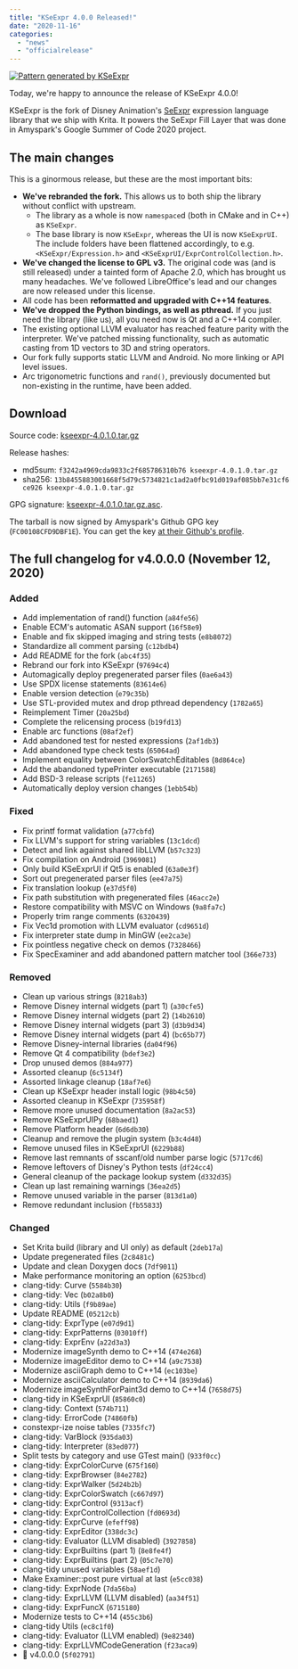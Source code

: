 ```yaml
---
title: "KSeExpr 4.0.0 Released!"
date: "2020-11-16"
categories: 
  - "news"
  - "officialrelease"
---
```


[![Pattern generated by KSeExpr](/images/posts/2020/kseexpr-1024x1024.jpg)](https://krita.org/wp-content/uploads/2020/11/kseexpr.jpg)

Today, we're happy to announce the release of KSeExpr 4.0.0!

KSeExpr is the fork of Disney Animation's [SeExpr](https://wdas.github.io/seexpr/) expression language library that we ship with Krita. It powers the SeExpr Fill Layer that was done in Amyspark's Google Summer of Code 2020 project.

## The main changes

This is a ginormous release, but these are the most important bits:

- **We've rebranded the fork.** This allows us to both ship the library without conflict with upstream.
    - The library as a whole is now `namespace`d (both in CMake and in C++) as `KSeExpr`.
    - The base library is now `KSeExpr`, whereas the UI is now `KSeExprUI`. The include folders have been flattened accordingly, to e.g. `<KSeExpr/Expression.h>` and `<KSeExprUI/ExprControlCollection.h>`.
- **We've changed the license to GPL v3.** The original code was (and is still released) under a tainted form of Apache 2.0, which has brought us many headaches. We've followed LibreOffice's lead and our changes are now released under this license.
- All code has been **reformatted and upgraded with C++14 features**.
- **We've dropped the Python bindings, as well as pthread.** If you just need the library (like us), all you need now is Qt and a C++14 compiler.
- The existing optional LLVM evaluator has reached feature parity with the interpreter. We've patched missing functionality, such as automatic casting from 1D vectors to 3D and string operators.
- Our fork fully supports static LLVM and Android. No more linking or API level issues.
- Arc trigonometric functions and `rand()`, previously documented but non-existing in the runtime, have been added.

## Download

Source code: [kseexpr-4.0.1.0.tar.gz](https://download.kde.org/stable/kseexpr/4.0.1/kseexpr-4.0.1.0.tar.gz)

Release hashes:

- md5sum: `f3242a4969cda9833c2f685786310b76 kseexpr-4.0.1.0.tar.gz`
- sha256: `13b8455883001668f5d79c5734821c1ad2a0fbc91d019af085bb7e31cf6ce926 kseexpr-4.0.1.0.tar.gz`

GPG signature: [kseexpr-4.0.1.0.tar.gz.asc](https://download.kde.org/stable/kseexpr/4.0.1/kseexpr-4.0.1.0.tar.gz.asc).

The tarball is now signed by Amyspark's Github GPG key (`FC00108CFD9DBF1E`). You can get the key [at their Github's profile](https://github.com/amyspark.gpg).

## The full changelog for v4.0.0.0 (November 12, 2020)

### Added

- Add implementation of rand() function (`a84fe56`)
- Enable ECM's automatic ASAN support (`16f58e9`)
- Enable and fix skipped imaging and string tests (`e8b8072`)
- Standardize all comment parsing (`c12bdb4`)
- Add README for the fork (`abc4f35`)
- Rebrand our fork into KSeExpr (`97694c4`)
- Automagically deploy pregenerated parser files (`0ae6a43`)
- Use SPDX license statements (`83614e6`)
- Enable version detection (`e79c35b`)
- Use STL-provided mutex and drop pthread dependency (`1782a65`)
- Reimplement Timer (`20a25bd`)
- Complete the relicensing process (`b19fd13`)
- Enable arc functions (`08af2ef`)
- Add abandoned test for nested expressions (`2af1db3`)
- Add abandoned type check tests (`65064ad`)
- Implement equality between ColorSwatchEditables (`8d864ce`)
- Add the abandoned typePrinter executable (`2171588`)
- Add BSD-3 release scripts (`fe11265`)
- Automatically deploy version changes (`1ebb54b`)

### Fixed

- Fix printf format validation (`a77cbfd`)
- Fix LLVM's support for string variables (`13c1dcd`)
- Detect and link against shared libLLVM (`b57c323`)
- Fix compilation on Android (`3969081`)
- Only build KSeExprUI if Qt5 is enabled (`63a0e3f`)
- Sort out pregenerated parser files (`ee47a75`)
- Fix translation lookup (`e37d5f0`)
- Fix path substitution with pregenerated files (`46acc2e`)
- Restore compatibility with MSVC on Windows (`9a8fa7c`)
- Properly trim range comments (`6320439`)
- Fix Vec1d promotion with LLVM evaluator (`cd9651d`)
- Fix interpreter state dump in MinGW (`ee2ca3e`)
- Fix pointless negative check on demos (`7328466`)
- Fix SpecExaminer and add abandoned pattern matcher tool (`366e733`)

### Removed

- Clean up various strings (`8218ab3`)
- Remove Disney internal widgets (part 1) (`a30cfe5`)
- Remove Disney internal widgets (part 2) (`14b2610`)
- Remove Disney internal widgets (part 3) (`d3b9d34`)
- Remove Disney internal widgets (part 4) (`bc65b77`)
- Remove Disney-internal libraries (`da04f96`)
- Remove Qt 4 compatibility (`bdef3e2`)
- Drop unused demos (`884a977`)
- Assorted cleanup (`6c5134f`)
- Assorted linkage cleanup (`18af7e6`)
- Clean up KSeExpr header install logic (`98b4c50`)
- Assorted cleanup in KSeExpr (`735958f`)
- Remove more unused documentation (`8a2ac53`)
- Remove KSeExprUIPy (`68baed1`)
- Remove Platform header (`6d6db30`)
- Cleanup and remove the plugin system (`b3c4d48`)
- Remove unused files in KSeExprUI (`6229b88`)
- Remove last remnants of sscanf/old number parse logic (`5717cd6`)
- Remove leftovers of Disney's Python tests (`df24cc4`)
- General cleanup of the package lookup system (`d332d35`)
- Clean up last remaining warnings (`36ea2d5`)
- Remove unused variable in the parser (`813d1a0`)
- Remove redundant inclusion (`fb55833`)

### Changed

- Set Krita build (library and UI only) as default (`2deb17a`)
- Update pregenerated files (`2c8481c`)
- Update and clean Doxygen docs (`7df9011`)
- Make performance monitoring an option (`6253bcd`)
- clang-tidy: Curve (`5584b30`)
- clang-tidy: Vec (`b02a8b0`)
- clang-tidy: Utils (`f9b89ae`)
- Update README (`05212cb`)
- clang-tidy: ExprType (`e07d9d1`)
- clang-tidy: ExprPatterns (`03010ff`)
- clang-tidy: ExprEnv (`a22d3a3`)
- Modernize imageSynth demo to C++14 (`474e268`)
- Modernize imageEditor demo to C++14 (`a9c7538`)
- Modernize asciiGraph demo to C++14 (`ec103be`)
- Modernize asciiCalculator demo to C++14 (`8939da6`)
- Modernize imageSynthForPaint3d demo to C++14 (`7658d75`)
- clang-tidy in KSeExprUI (`85860c0`)
- clang-tidy: Context (`574b711`)
- clang-tidy: ErrorCode (`74860fb`)
- constexpr-ize noise tables (`7335fc7`)
- clang-tidy: VarBlock (`935da03`)
- clang-tidy: Interpreter (`83ed077`)
- Split tests by category and use GTest main() (`933f0cc`)
- clang-tidy: ExprColorCurve (`675f160`)
- clang-tidy: ExprBrowser (`84e2782`)
- clang-tidy: ExprWalker (`5d24b2b`)
- clang-tidy: ExprColorSwatch (`c667d97`)
- clang-tidy: ExprControl (`9313acf`)
- clang-tidy: ExprControlCollection (`fd0693d`)
- clang-tidy: ExprCurve (`efeff98`)
- clang-tidy: ExprEditor (`338dc3c`)
- clang-tidy: Evaluator (LLVM disabled) (`3927858`)
- clang-tidy: ExprBuiltins (part 1) (`8e8fe4f`)
- clang-tidy: ExprBuiltins (part 2) (`05c7e70`)
- clang-tidy unused variables (`58aef1d`)
- Make Examiner::post pure virtual at last (`e5cc038`)
- clang-tidy: ExprNode (`7da56ba`)
- clang-tidy: ExprLLVM (LLVM disabled) (`aa34f51`)
- clang-tidy: ExprFuncX (`6715180`)
- Modernize tests to C++14 (`455c3b6`)
- clang-tidy Utils (`ec8c1f0`)
- clang-tidy: Evaluator (LLVM enabled) (`9e82340`)
- clang-tidy: ExprLLVMCodeGeneration (`f23aca9`)
- :gem: v4.0.0.0 (`5f02791`)
